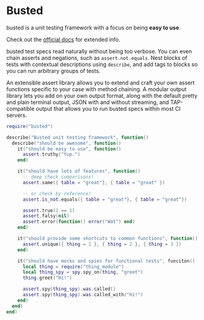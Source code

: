 Busted
======

busted is a unit testing framework with a focus on being **easy to
use**.

Check out the [official docs](http://www.olivinelabs.com/busted) for
extended info.

busted test specs read naturally without being too verbose. You can even
chain asserts and negations, such as `assert.not.equals`. Nest blocks of
tests with contextual descriptions using `describe`, and add tags to
blocks so you can run arbitrary groups of tests.

An extensible assert library allows you to extend and craft your own
assert functions specific to your case with method chaining. A modular
output library lets you add on your own output format, along with the
default pretty and plain terminal output, JSON with and without
streaming, and TAP-compatible output that allows you to run busted specs
within most CI servers.

```lua
require("busted")

describe("Busted unit testing framework", function()
  describe("should be awesome", function()
    it("should be easy to use", function()
      assert.truthy("Yup.")
    end)

    it("should have lots of features", function()
      -- deep check comparisons!
      assert.same({ table = "great"}, { table = "great" })

      -- or check by reference!
      assert.is_not.equals({ table = "great"}, { table = "great"})

      assert.true(1 == 1)
      assert.falsy(nil)
      assert.error(function() error("Wat") end)
    end)

    it("should provide some shortcuts to common functions", function()
      assert.unique({ thing = 1 }, { thing = 2 }, { thing = 3 })
    end)

    it("should have mocks and spies for functional tests", funciton()
      local thing = require("thing_module")
      local thing_spy = spy.spy_on(thing, "greet")
      thing.greet("Hi!")

      assert.spy(thing_spy).was.called()
      assert.spy(thing_spy).was.called_with("Hi!")
    end)
  end)
end)
```
